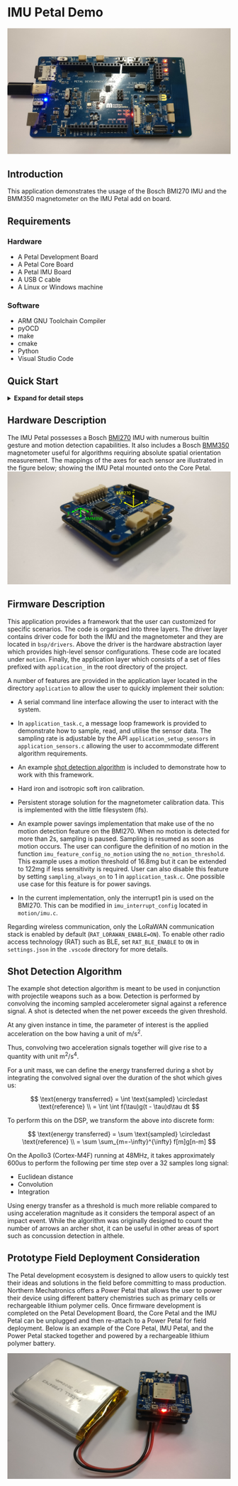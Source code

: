 # IMU Petal Demo

![petal_imu](./doc/res/petal_imu.jpg)

## Introduction

This application demonstrates the usage of the Bosch BMI270 IMU and the BMM350 magnetometer on
the IMU Petal add on board.

## Requirements

### Hardware

- A Petal Development Board
- A Petal Core Board
- A Petal IMU Board
- A USB C cable
- A Linux or Windows machine

### Software

- ARM GNU Toolchain Compiler
- pyOCD
- make
- cmake
- Python
- Visual Studio Code

## Quick Start

<details>

<summary><b>Expand for detail steps</b></summary>

1. Select the compiler version for your system as shown in the screenshot. If
   none appears in the list, try the `Scan for Kits` option or follow the
   <a href="https://github.com/NorthernMechatronics/nmapp2/blob/master/doc/getting_started.md">
   Getting Started</a> guide in nmapp2 to ensure that
   the ARM compiler is installed properly.
   ![compiler_selection](./doc/res/compiler_selection.png)

2. Select PETAL_IMU Debug or Release as the build variant.
   ![variant_selection](./doc/res/variant_selection.png)

3. Click the CMAKE extension icon in the Activity Bar on the left and
   in the primary sidebar, move your mouse cursor to Project Outline and click More
   Actions (denoted by the three dots ...) to expand the menu. Click on
   `Clean Reconfigure All Projects`.
   ![cmake_configure](./doc/res/cmake_configure_completed.png)

4. Once the configuration process is completed, click on the Build All Projects
   icon in Project Outline. For a clean re-build, you can also select
   `Clean Rebuild All Projects`
   ![cmake_configure](./doc/res/cmake_build_completed.png)

5. Once the build is completed, click on Run and Debug in the Activity Bar on the left and
   select Petal IMU Debug or Release as the run variant.
   ![cmake_configure](./doc/res/run_debug_variant_selection.png)

6. Click the play button to load and run the program. Once the board is booted, you should
   see the following in a serial terminal.
   ![cmake_configure](./doc/res/terminal_output.png)

</details>

## Hardware Description

The IMU Petal possesses a Bosch <a href="https://www.bosch-sensortec.com/products/motion-sensors/imus/bmi270/">BMI270</a> IMU with numerous builtin gesture and motion
detection capabilities. It also includes a Bosch
<a href="https://www.bosch-sensortec.com/products/motion-sensors/magnetometers/bmm350/">
BMM350</a> magnetometer useful for algorithms requiring absolute spatial orientation
measurement. The mappings of the axes for each sensor are illustrated in the figure below; showing the IMU Petal mounted onto the Core Petal.
![petal_imu_axis_mapping](./doc/res/petal_imu_axis_mapping.png)

## Firmware Description

This application provides a framework that the user can customized for specific
scenarios. The code is organized into three layers. The driver layer contains
driver code for both the IMU and the magnetometer and they are located in `bsp/drivers`.
Above the driver is the hardware abstraction layer which provides high-level
sensor configurations. These code are located under `motion`. Finally, the application
layer which consists of a set of files prefixed with `application_` in the root
directory of the project.

A number of features are provided in the application layer located in the directory
`application` to allow the user to quickly implement their solution:

- A serial command line interface allowing the user to interact with the system.
 
- In `application_task.c`, a message loop framework is provided to
  demonstrate how to sample, read, and utilise the sensor data. The
  sampling rate is adjustable by the API `application_setup_sensors`
  in `application_sensors.c` allowing the user to accommmodate different
  algorithm requirements.

- An example [shot detection algorithm](README.md#shot-detection-algorithm) is included
  to demonstrate how to work with this framework.

- Hard iron and isotropic soft iron calibration.

- Persistent storage solution for the magnetometer calibration data.
  This is implemented with the little filesystem (lfs).

- An example power savings implementation that make use of the no motion
  detection feature on the BMI270. When no motion is detected for more than
  2s, sampling is paused. Sampling is resumed as soon
  as motion occurs. The user can configure the definition of no motion in
  the function `imu_feature_config_no_motion` using the `no_motion_threshold`.
  This example uses a motion threshold of 16.8mg but it can be extended to 122mg
  if less sensitivity is required. User can also disable this feature by setting
  `sampling_always_on` to 1 in `application_task.c`.  One possible use case
  for this feature is for power savings.

- In the current implementation, only the interrupt1 pin is used on the
  BMI270. This can be modified in `imu_interrupt_config` located in
  `motion/imu.c`.

Regarding wireless communication, only the LoRaWAN communication stack is
enabled by default (`RAT_LORAWAN_ENABLE=ON`). To enable other radio access
technology (RAT) such as BLE, set `RAT_BLE_ENABLE` to `ON` in
`settings.json` in the `.vscode` directory for more details.

## Shot Detection Algorithm

The example shot detection algorithm is meant to be used in conjunction with projectile
weapons such as a bow. Detection is performed by convolving the incoming sampled accelerometer signal against a reference signal. A shot is detected when the net power exceeds the given threshold.

At any given instance in time, the parameter of interest is the applied acceleration on the bow having a unit of $\text{m/s}^2$.

Thus, convolving two acceleration signals together will give rise to a quantity with unit $\text{m}^2/\text{s}^4$.

For a unit mass, we can define the energy transferred during a shot by integrating the convolved signal over the duration of the shot which gives us:

$$
\text{energy transferred} = \int \text{sampled} \circledast \text{reference} \\
= \int \int f(\tau)g(t - \tau)d\tau dt
$$

To perform this on the DSP, we transform the above into discrete form:

$$
\text{energy transferred} = \sum \text{sampled} \circledast \text{reference} \\
= \sum \sum_{m=-\infty}^{\infty} f[m]g[n-m]
$$

On the Apollo3 (Cortex-M4F) running at 48MHz, it takes approximately 600us to perform the following per time step over a 32 samples long signal:

- Euclidean distance
- Convolution
- Integration

Using energy transfer as a threshold is much more reliable compared to using
acceleration magnitude as it considers the temporal aspect of an impact event.
While the algorithm was originally designed to count the number of arrows an
archer shot, it can be useful in other areas of sport such as concussion
detection in althele.

## Prototype Field Deployment Consideration

The Petal development ecosystem is designed to allow users to quickly test their ideas and solutions in the field before
committing to mass production.  Northern Mechatronics offers a Power Petal that allows the user to power their device
using different battery chemistries such as primary cells or rechargeable lithium polymer cells.  Once firmware development
is completed on the Petal Development Board, the Core Petal and the IMU Petal can be unplugged and then re-attach to a Power
Petal for field deployment.  Below is an example of the Core Petal, IMU Petal, and the Power Petal stacked together and
powered by a rechargeable lithium polymer battery.

![deployment](doc/res/petal_imu_deployment.jpg)